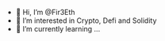 - 👋 Hi, I’m @Fir3Eth
- 👀 I’m interested in Crypto, Defi and Solidity
- 🌱 I’m currently learning ...

<!---
Fir3Eth/Fir3Eth is a ✨ special ✨ repository because its `README.md` (this file) appears on your GitHub profile.
You can click the Preview link to take a look at your changes.
--->

